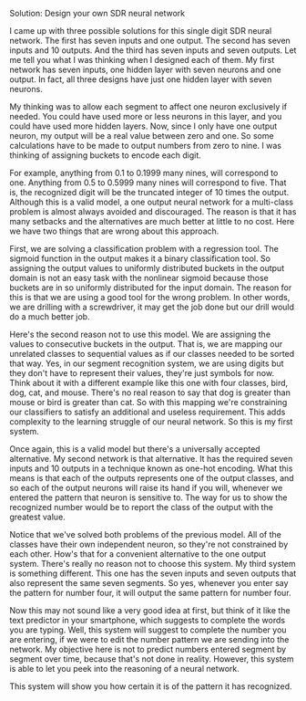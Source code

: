Solution: Design your own SDR neural network

I came up with three possible solutions for this single digit SDR neural network. The first has seven inputs and one output. The second has seven inputs and 10 outputs. And the third has seven inputs and seven outputs. Let me tell you what I was thinking when I designed each of them. My first network has seven inputs, one hidden layer with seven neurons and one output. In fact, all three designs have just one hidden layer with seven neurons. 

My thinking was to allow each segment to affect one neuron exclusively if needed. You could have used more or less neurons in this layer, and you could have used more hidden layers. Now, since I only have one output neuron, my output will be a real value between zero and one. So some calculations have to be made to output numbers from zero to nine. I was thinking of assigning buckets to encode each digit. 

For example, anything from 0.1 to 0.1999 many nines, will correspond to one. Anything from 0.5 to 0.5999 many nines will correspond to five. That is, the recognized digit will be the truncated integer of 10 times the output. Although this is a valid model, a one output neural network for a multi-class problem is almost always avoided and discouraged. The reason is that it has many setbacks and the alternatives are much better at little to no cost. Here we have two things that are wrong about this approach. 

First, we are solving a classification problem with a regression tool. The sigmoid function in the output makes it a binary classification tool. So assigning the output values to uniformly distributed buckets in the output domain is not an easy task with the nonlinear sigmoid because those buckets are in so uniformly distributed for the input domain. The reason for this is that we are using a good tool for the wrong problem. In other words, we are drilling with a screwdriver, it may get the job done but our drill would do a much better job. 

Here's the second reason not to use this model. We are assigning the values to consecutive buckets in the output. That is, we are mapping our unrelated classes to sequential values as if our classes needed to be sorted that way. Yes, in our segment recognition system, we are using digits but they don't have to represent their values, they're just symbols for now. Think about it with a different example like this one with four classes, bird, dog, cat, and mouse. There's no real reason to say that dog is greater than mouse or bird is greater than cat. So with this mapping we're constraining our classifiers to satisfy an additional and useless requirement. This adds complexity to the learning struggle of our neural network. So this is my first system. 

Once again, this is a valid model but there's a universally accepted alternative. My second network is that alternative. It has the required seven inputs and 10 outputs in a technique known as one-hot encoding. What this means is that each of the outputs represents one of the output classes, and so each of the output neurons will raise its hand if you will, whenever we entered the pattern that neuron is sensitive to. The way for us to show the recognized number would be to report the class of the output with the greatest value. 

Notice that we've solved both problems of the previous model. All of the classes have their own independent neuron, so they're not constrained by each other. How's that for a convenient alternative to the one output system. There's really no reason not to choose this system. My third system is something different. This one has the seven inputs and seven outputs that also represent the same seven segments. So yes, whenever you enter say the pattern for number four, it will output the same pattern for number four. 

Now this may not sound like a very good idea at first, but think of it like the text predictor in your smartphone, which suggests to complete the words you are typing. Well, this system will suggest to complete the number you are entering, if we were to edit the number pattern we are sending into the network. My objective here is not to predict numbers entered segment by segment over time, because that's not done in reality. However, this system is able to let you peek into the reasoning of a neural network. 

This system will show you how certain it is of the pattern it has recognized.